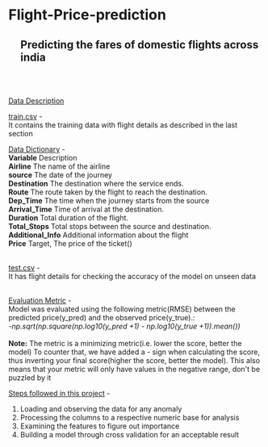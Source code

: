 # Flight-Price-prediction
<b><ul><h2>Predicting the fares of domestic flights across india</h2></ul></b><br><br>

<u>Data Description</u><br>

<u>train.csv</u> -<br>
It contains the training data with flight details as described in the last section<br>


<u>Data Dictionary</u> -<br>
<b>Variable</b> 	         Description<br>
<b>Airline</b> 	       The name of the airline<br>
<b>source</b> 	         The date of the journey<br>
<b>Destination</b> 	   The destination where the service ends.<br>
<b>Route</b> 	         The route taken by the flight to reach the destination.<br>
<b>Dep_Time</b> 	       The time when the journey starts from the source<br>
<b>Arrival_Time</b>     Time of arrival at the destination.<br>
<b>Duration</b> 	       Total duration of the flight.<br>
<b>Total_Stops</b> 	   Total stops between the source and destination.<br>
<b>Additional_Info</b>  Additional information about the flight<br>
<b>Price</b> 	         Target, The price of the ticket()<br>
<br>

<u>test.csv</u> -<br>
It has flight details for checking the accuracy of the model on unseen data <br>

<br>
<u>Evaluation Metric</u> - <br>
Model was evaluated using the following metric(RMSE) between the predicted price(y_pred) and the observed price(y_true).: <br>
<i>-np.sqrt(np.square(np.log10(y_pred +1) - np.log10(y_true +1)).mean())</i> <br><br>
<b>Note:</b> The metric is a minimizing metric(i.e. lower the score, better the model) To counter that, we have added a - sign when calculating the score, thus inverting your final score(higher the score, better the model). This also means that your metric will only have values in the negative range, don't be puzzled by it

<u>Steps followed in this project</u> -<br>
1. Loading and observing the data for any anomaly <br>
2. Processing the columns to a respective numeric base for analysis <br>
3. Examining the features to figure out importance <br>
4. Building a model through cross validation for an acceptable result <br>
